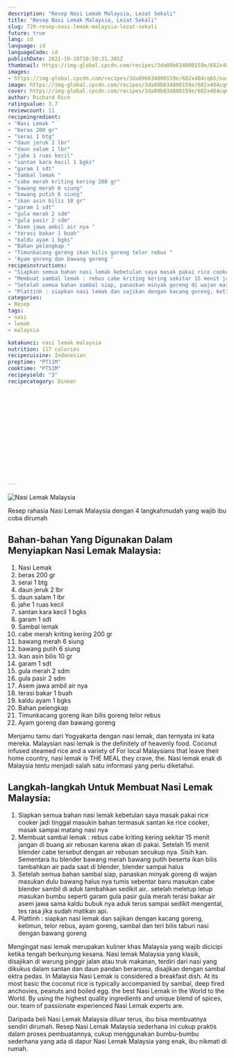 ```yaml
---
description: "Resep Nasi Lemak Malaysia, Lezat Sekali"
title: "Resep Nasi Lemak Malaysia, Lezat Sekali"
slug: 729-resep-nasi-lemak-malaysia-lezat-sekali
future: true
lang: id
language: id
languageCode: id
publishDate: 2021-10-10T10:50:21.385Z 
thumbnail: https://img-global.cpcdn.com/recipes/3da09b634800159e/682x484cq65/nasi-lemak-malaysia-foto-resep-utama.png
images:
- https://img-global.cpcdn.com/recipes/3da09b634800159e/682x484cq65/nasi-lemak-malaysia-foto-resep-utama.png
image: https://img-global.cpcdn.com/recipes/3da09b634800159e/682x484cq65/nasi-lemak-malaysia-foto-resep-utama.png
cover: https://img-global.cpcdn.com/recipes/3da09b634800159e/682x484cq65/nasi-lemak-malaysia-foto-resep-utama.png
author: Richard Rice
ratingvalue: 3.7
reviewcount: 11
recipeingredient:
- "Nasi Lemak "
- "beras 200 gr"
- "serai 1 btg"
- "daun jeruk 2 lbr"
- "daun salam 1 lbr"
- "jahe 1 ruas kecil"
- "santan kara kecil 1 bgks"
- "garam 1 sdt"
- "Sambal lemak "
- "cabe merah kriting kering 200 gr"
- "bawang merah 6 siung"
- "bawang putih 6 siung"
- "ikan asin bilis 10 gr"
- "garam 1 sdt"
- "gula merah 2 sdm"
- "gula pasir 2 sdm"
- "Asem jawa ambil air nya "
- "terasi bakar 1 buah"
- "kaldu ayam 1 bgks"
- "Bahan pelengkap "
- "Timunkacang goreng ikan bilis goreng telor rebus "
- "Ayam goreng dan bawang goreng "
recipeinstructions:
- "Siapkan semua bahan nasi lemak kebetulan saya masak pakai rice cooker jadi tinggal masukin bahan termasuk santan ke rice cooker, masak sampai matang nasi nya"
- "Membuat sambal lemak : rebus cabe kriting kering sekitar 15 menit jangan di buang air rebusan karena akan di pakai. Setelah 15 menit blender cabe tersebut dengan air rebusan secukup nya. Sisih kan. Sementara itu blender bawang merah bawang putih beserta ikan bilis tambahkan air pada saat di blender, blender sampai halus"
- "Setelah semua bahan sambal siap, panaskan minyak goreng di wajan masukan dulu bawang halus nya tumis sebentar baru masukan cabe blender sambil di aduk tambahkan sedikit air.. setelah meletup letup masukan bumbu seperti garam gula pasir gula merah terasi bakar air asem jawa sama kaldu bubuk nya aduk terus sampai sedikit mengental, tes rasa jika sudah matikan api."
- "Plattinh : siapkan nasi lemak dan sajikan dengan kacang goreng, ketimun, telor rebus, ayam goreng, sambal dan teri bilis taburi nasi dengan bawang goreng"
categories:
- Resep
tags:
- nasi
- lemak
- malaysia

katakunci: nasi lemak malaysia 
nutrition: 117 calories
recipecuisine: Indonesian
preptime: "PT11M"
cooktime: "PT51M"
recipeyield: "3"
recipecategory: Dinner


     
    
    
    
    
    
    
    
    
    
    
      
    
---
```



![Nasi Lemak Malaysia](https://img-global.cpcdn.com/recipes/3da09b634800159e/682x484cq65/nasi-lemak-malaysia-foto-resep-utama.png)

Resep rahasia Nasi Lemak Malaysia    dengan 4 langkahmudah yang wajib ibu coba dirumah

<!--inarticleads1-->

## Bahan-bahan Yang Digunakan Dalam Menyiapkan Nasi Lemak Malaysia:

1. Nasi Lemak 
1. beras 200 gr
1. serai 1 btg
1. daun jeruk 2 lbr
1. daun salam 1 lbr
1. jahe 1 ruas kecil
1. santan kara kecil 1 bgks
1. garam 1 sdt
1. Sambal lemak 
1. cabe merah kriting kering 200 gr
1. bawang merah 6 siung
1. bawang putih 6 siung
1. ikan asin bilis 10 gr
1. garam 1 sdt
1. gula merah 2 sdm
1. gula pasir 2 sdm
1. Asem jawa ambil air nya 
1. terasi bakar 1 buah
1. kaldu ayam 1 bgks
1. Bahan pelengkap 
1. Timunkacang goreng ikan bilis goreng telor rebus 
1. Ayam goreng dan bawang goreng 

Menjamu tamu dari Yogyakarta dengan nasi lemak, dan ternyata ini kata mereka. Malaysian nasi lemak is the definitely of heavenly food. Coconut infused steamed rice and a variety of For local Malaysians that leave their home country, nasi lemak is THE MEAL they crave, the. Nasi lemak enak di Malaysia tentu menjadi salah satu informasi yang perlu diketahui. 

<!--inarticleads2-->

## Langkah-langkah Untuk Membuat Nasi Lemak Malaysia:

1. Siapkan semua bahan nasi lemak kebetulan saya masak pakai rice cooker jadi tinggal masukin bahan termasuk santan ke rice cooker, masak sampai matang nasi nya
1. Membuat sambal lemak : rebus cabe kriting kering sekitar 15 menit jangan di buang air rebusan karena akan di pakai. Setelah 15 menit blender cabe tersebut dengan air rebusan secukup nya. Sisih kan. Sementara itu blender bawang merah bawang putih beserta ikan bilis tambahkan air pada saat di blender, blender sampai halus
1. Setelah semua bahan sambal siap, panaskan minyak goreng di wajan masukan dulu bawang halus nya tumis sebentar baru masukan cabe blender sambil di aduk tambahkan sedikit air.. setelah meletup letup masukan bumbu seperti garam gula pasir gula merah terasi bakar air asem jawa sama kaldu bubuk nya aduk terus sampai sedikit mengental, tes rasa jika sudah matikan api.
1. Plattinh : siapkan nasi lemak dan sajikan dengan kacang goreng, ketimun, telor rebus, ayam goreng, sambal dan teri bilis taburi nasi dengan bawang goreng


Mengingat nasi lemak merupakan kuliner khas Malaysia yang wajib dicicipi ketika tengah berkunjung kesana. Nasi lemak Malaysia yang klasik, disajikan di warung pinggir jalan atau truk makanan, terdiri dari nasi yang dikukus dalam santan dan daun pandan beraroma, disajikan dengan sambal ektra pedas. In Malaysia Nasi Lemak is considered a breakfast dish. At its most basic the coconut rice is typically accompanied by sambal, deep fired anchovies, peanuts and boiled egg. the best Nasi Lemak in the World to the World. By using the highest quality ingredients and unique blend of spices, our. team of passionate experienced Nasi Lemak experts are. 

Daripada   beli  Nasi Lemak Malaysia  diluar terus, ibu  bisa membuatnya sendiri dirumah. Resep  Nasi Lemak Malaysia  sederhana ini cukup praktis dalam proses pembuatannya, cukup menggunakan bumbu-bumbu sederhana yang ada di dapur  Nasi Lemak Malaysia  yang enak, ibu nikmati di rumah.
